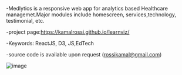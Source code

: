 -Medlytics is a responsive web app for analytics based Healthcare managemet.Major modules include homescreen, services,technology, testimonial, etc.

-project page:https://kamalrossi.github.io/learnviz/

-Keywords: ReactJS, D3, JS,EdTech

-source code is available upon request (rossikamal@gmail.com)

![image](https://user-images.githubusercontent.com/14850405/176726073-8f6c8ee1-5ab6-496c-961a-ddd850515e36.png)


